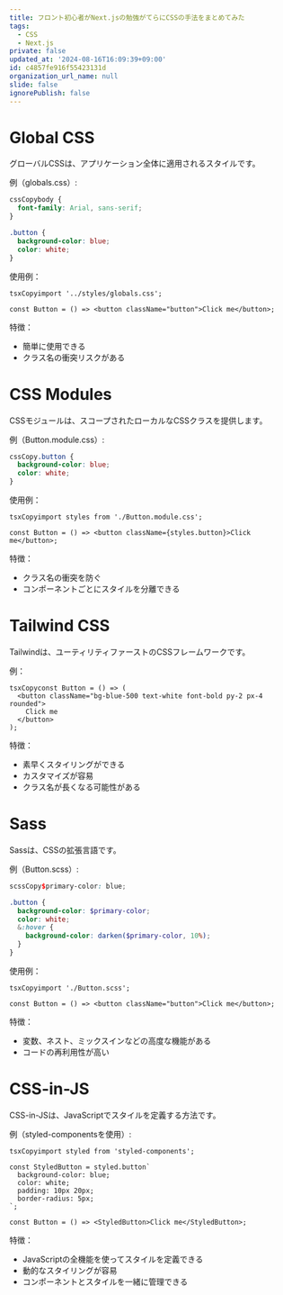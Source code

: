 ```yaml
---
title: フロント初心者がNext.jsの勉強がてらにCSSの手法をまとめてみた
tags:
  - CSS
  - Next.js
private: false
updated_at: '2024-08-16T16:09:39+09:00'
id: c4857fe916f55423131d
organization_url_name: null
slide: false
ignorePublish: false
---
```

# Global CSS

グローバルCSSは、アプリケーション全体に適用されるスタイルです。

例（globals.css）:
```css
cssCopybody {
  font-family: Arial, sans-serif;
}

.button {
  background-color: blue;
  color: white;
}
```

使用例：
```tsx
tsxCopyimport '../styles/globals.css';

const Button = () => <button className="button">Click me</button>;
```

特徴：
- 簡単に使用できる
- クラス名の衝突リスクがある

# CSS Modules

CSSモジュールは、スコープされたローカルなCSSクラスを提供します。

例（Button.module.css）:
```css
cssCopy.button {
  background-color: blue;
  color: white;
}
```

使用例：
```tsx
tsxCopyimport styles from './Button.module.css';

const Button = () => <button className={styles.button}>Click me</button>;
```

特徴：
- クラス名の衝突を防ぐ
- コンポーネントごとにスタイルを分離できる

# Tailwind CSS

Tailwindは、ユーティリティファーストのCSSフレームワークです。

例：
```tsx
tsxCopyconst Button = () => (
  <button className="bg-blue-500 text-white font-bold py-2 px-4 rounded">
    Click me
  </button>
);
```

特徴：
- 素早くスタイリングができる
- カスタマイズが容易
- クラス名が長くなる可能性がある


# Sass

Sassは、CSSの拡張言語です。

例（Button.scss）:
```scss
scssCopy$primary-color: blue;

.button {
  background-color: $primary-color;
  color: white;
  &:hover {
    background-color: darken($primary-color, 10%);
  }
}
```

使用例：
```tsx
tsxCopyimport './Button.scss';

const Button = () => <button className="button">Click me</button>;
```

特徴：
- 変数、ネスト、ミックスインなどの高度な機能がある
- コードの再利用性が高い

# CSS-in-JS

CSS-in-JSは、JavaScriptでスタイルを定義する方法です。

例（styled-componentsを使用）:

```tsx
tsxCopyimport styled from 'styled-components';

const StyledButton = styled.button`
  background-color: blue;
  color: white;
  padding: 10px 20px;
  border-radius: 5px;
`;

const Button = () => <StyledButton>Click me</StyledButton>;
```

特徴：
- JavaScriptの全機能を使ってスタイルを定義できる
- 動的なスタイリングが容易
- コンポーネントとスタイルを一緒に管理できる
